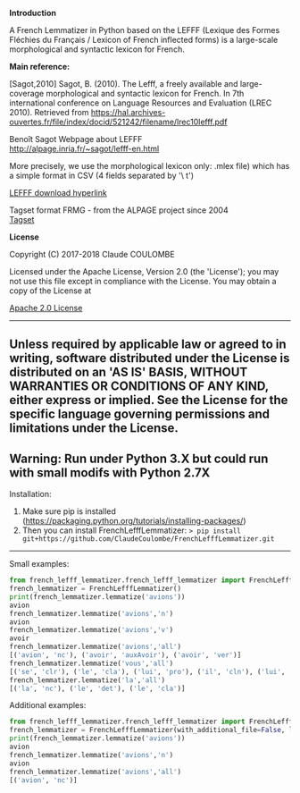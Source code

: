 
<strong>Introduction</strong>

A French Lemmatizer in Python based on the LEFFF (Lexique des Formes Fléchies du Français / Lexicon of French inflected forms) is a large-scale morphological and syntactic lexicon for French.

<strong>Main reference:</strong>

[Sagot,2010] Sagot, B. (2010). The Lefff, a freely available and large-coverage morphological and syntactic lexicon for French. In 7th international conference on Language Resources and Evaluation (LREC 2010). Retrieved from https://hal.archives-ouvertes.fr/file/index/docid/521242/filename/lrec10lefff.pdf

Benoît Sagot Webpage about LEFFF<br/>
http://alpage.inria.fr/~sagot/lefff-en.html<br/>

More precisely, we use the morphological lexicon only: .mlex file) which has a simple format in CSV (4 fields separated by '\ t')

<a href="https://gforge.inria.fr/frs/download.php/file/34601/lefff-3.4.mlex.tgz">LEFFF download hyperlink</a>

Tagset format FRMG - from the ALPAGE project since 2004<br/>
<a href="http://alpage.inria.fr/frmgwiki/content/tagset-frmg">Tagset</a>

<strong>License</strong>

Copyright (C) 2017-2018 Claude COULOMBE

Licensed under the Apache License, Version 2.0 (the 'License');
you may not use this file except in compliance with the License.
You may obtain a copy of the License at

<a href="http://www.apache.org/licenses/LICENSE-2.0">Apache 2.0 License</a>

-----

Unless required by applicable law or agreed to in writing, software
distributed under the License is distributed on an 'AS IS' BASIS,
WITHOUT WARRANTIES OR CONDITIONS OF ANY KIND, either express or implied.
See the License for the specific language governing permissions and
limitations under the License.
-----
Warning: Run under Python 3.X but could run with small modifs with Python 2.7X
-----
Installation:

1) Make sure pip is installed (https://packaging.python.org/tutorials/installing-packages/)<br/>
2) Then you can install FrenchLefffLemmatizer:
`> pip install git+https://github.com/ClaudeCoulombe/FrenchLefffLemmatizer.git`

-----

Small examples:

``` Python
from french_lefff_lemmatizer.french_lefff_lemmatizer import FrenchLefffLemmatizer
french_lemmatizer = FrenchLefffLemmatizer()
print(french_lemmatizer.lemmatize('avions'))
avion
french_lemmatizer.lemmatize('avions','n')
avion
french_lemmatizer.lemmatize('avions','v')
avoir
french_lemmatizer.lemmatize('avions','all')
[('avion', 'nc'), ('avoir', 'auxAvoir'), ('avoir', 'ver')]
french_lemmatizer.lemmatize('vous','all')
[('se', 'clr'), ('le', 'cla'), ('lui', 'pro'), ('il', 'cln'), ('lui', 'cld')]
french_lemmatizer.lemmatize('la','all')
[('la', 'nc'), ('le', 'det'), ('le', 'cla')]
```

Additional examples:

``` Python
from french_lefff_lemmatizer.french_lefff_lemmatizer import FrenchLefffLemmatizer
french_lemmatizer = FrenchLefffLemmatizer(with_additional_file=False, load_only_pos=['nc', 'adj'])
print(french_lemmatizer.lemmatize('avions'))
avion
french_lemmatizer.lemmatize('avions','n')
avion
french_lemmatizer.lemmatize('avions','all')
[('avion', 'nc')]
```

